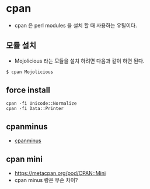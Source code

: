 # cpan
* cpan 은 perl modules 을 설치 할 때 사용하는 유틸이다.

## 모듈 설치
* Mojolicious 라는 모듈을 설치 하려면 다음과 같이 하면 된다.
```bash
$ cpan Mojolicious
```

## force install
```
cpan -fi Unicode::Normalize
cpan -fi Data::Printer
```

## cpanminus
* [cpanminus](cpanm.md)

## cpan mini
* https://metacpan.org/pod/CPAN::Mini
* cpan minus 랑은 무슨 차이?